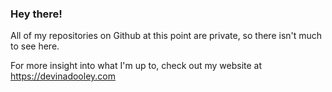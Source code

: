 ### Hey there!

All of my repositories on Github at this point are private, so there isn't much to see here.

For more insight into what I'm up to, check out my website at https://devinadooley.com
